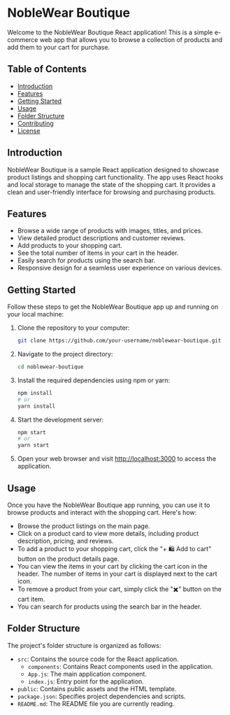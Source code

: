 # NobleWear Boutique

Welcome to the NobleWear Boutique React application! This is a simple e-commerce web app that allows you to browse a collection of products and add them to your cart for purchase.

## Table of Contents

- [Introduction](#introduction)
- [Features](#features)
- [Getting Started](#getting-started)
- [Usage](#usage)
- [Folder Structure](#folder-structure)
- [Contributing](#contributing)
- [License](#license)

## Introduction

NobleWear Boutique is a sample React application designed to showcase product listings and shopping cart functionality. The app uses React hooks and local storage to manage the state of the shopping cart. It provides a clean and user-friendly interface for browsing and purchasing products.

## Features

- Browse a wide range of products with images, titles, and prices.
- View detailed product descriptions and customer reviews.
- Add products to your shopping cart.
- See the total number of items in your cart in the header.
- Easily search for products using the search bar.
- Responsive design for a seamless user experience on various devices.

## Getting Started

Follow these steps to get the NobleWear Boutique app up and running on your local machine:

1. Clone the repository to your computer:

   ```bash
   git clone https://github.com/your-username/noblewear-boutique.git
   ```

2. Navigate to the project directory:

   ```bash
   cd noblewear-boutique
   ```

3. Install the required dependencies using npm or yarn:

   ```bash
   npm install
   # or
   yarn install
   ```

4. Start the development server:

   ```bash
   npm start
   # or
   yarn start
   ```

5. Open your web browser and visit [http://localhost:3000](http://localhost:3000) to access the application.

## Usage

Once you have the NobleWear Boutique app running, you can use it to browse products and interact with the shopping cart. Here's how:

- Browse the product listings on the main page.
- Click on a product card to view more details, including product description, pricing, and reviews.
- To add a product to your shopping cart, click the "+ 🛍️ Add to cart" button on the product details page.
- You can view the items in your cart by clicking the cart icon in the header. The number of items in your cart is displayed next to the cart icon.
- To remove a product from your cart, simply click the "✖️" button on the cart item.
- You can search for products using the search bar in the header.

## Folder Structure

The project's folder structure is organized as follows:

- `src`: Contains the source code for the React application.
  - `components`: Contains React components used in the application.
  - `App.js`: The main application component.
  - `index.js`: Entry point for the application.
- `public`: Contains public assets and the HTML template.
- `package.json`: Specifies project dependencies and scripts.
- `README.md`: The README file you are currently reading.
